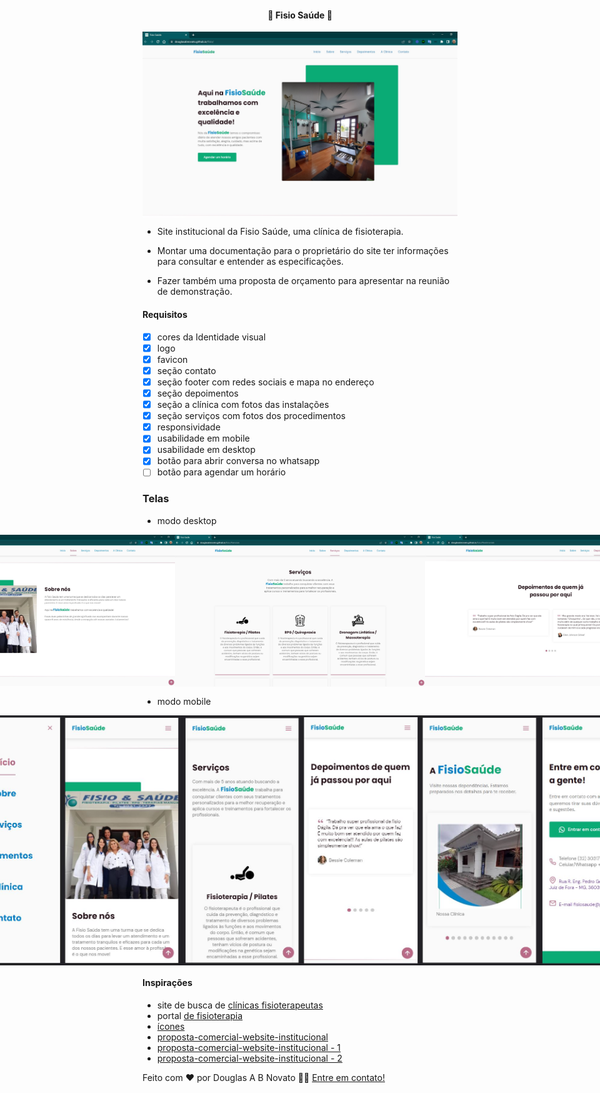 <h4 align="center"> 
	🚧 Fisio Saúde 🚀
</h4>

<p align="center" style="display: flex; align-items: flex-start; justify-content: center;">
  <img alt="versão 1 do projeto" title="#FisioSaúde" src="./.github/desktop-1-1.jpg" >
</p>  

- Site institucional da Fisio Saúde, uma clínica de fisioterapia.

- Montar uma documentação para o proprietário do site ter informações para consultar e entender as especificações. 

- Fazer também uma proposta de orçamento para apresentar na reunião de demonstração.

#### Requisitos

- [x] cores da Identidade visual
- [x] logo
- [x] favicon
- [x] seção contato 
- [x] seção footer com redes sociais e mapa no endereço
- [x] seção depoimentos
- [x] seção a clínica com fotos das instalações
- [x] seção serviços com fotos dos procedimentos
- [x] responsividade
- [x] usabilidade em mobile
- [x] usabilidade em desktop
- [x] botão para abrir conversa no whatsapp
- [ ] botão para agendar um horário

### Telas

- modo desktop

<p align="center" style="display: flex; align-items: flex-start; justify-content: center;">
  <img alt="FisioSaúde" title="#FisioSaúde" src="./.github/desktop-1-1.jpg" width="400px">
  <img alt="FisioSaúde" title="#FisioSaúde" src="./.github/desktop-1-2.jpg" width="400px">
  <img alt="FisioSaúde" title="#FisioSaúde" src="./.github/desktop-2.jpg" width="400px">
  <img alt="FisioSaúde" title="#FisioSaúde" src="./.github/desktop-3.jpg" width="400px">
  <img alt="FisioSaúde" title="#FisioSaúde" src="./.github/desktop-4.jpg" width="400px">
  <img alt="FisioSaúde" title="#FisioSaúde" src="./.github/desktop-5.jpg" width="400px">
  <img alt="FisioSaúde" title="#FisioSaúde" src="./.github/desktop-6.jpg" width="400px">
</p>

- modo mobile

<p align="center" style="display: flex; align-items: flex-start; justify-content: center;">
  <img alt="FisioSaúde" title="#FisioSaúde" src="./.github/mobile-1.jpg" height="400px">
  <img alt="FisioSaúde" title="#FisioSaúde" src="./.github/mobile-2.jpg" height="400px">
  <img alt="FisioSaúde" title="#FisioSaúde" src="./.github/mobile-3.jpg" height="400px">
  <img alt="FisioSaúde" title="#FisioSaúde" src="./.github/mobile-4.jpg" height="400px">
  <img alt="FisioSaúde" title="#FisioSaúde" src="./.github/mobile-5.jpg" height="400px">
  <img alt="FisioSaúde" title="#FisioSaúde" src="./.github/mobile-6.jpg" height="400px">
  <img alt="FisioSaúde" title="#FisioSaúde" src="./.github/mobile-7.jpg" height="400px">
  <img alt="FisioSaúde" title="#FisioSaúde" src="./.github/mobile-8.jpg" height="400px">
</p>

#### Inspirações

- site de busca de [clínicas fisioterapeutas](https://buscafisio.com.br/fisio-saude-4)
- portal [de fisioterapia](https://www.loguei.com/segmentos/site-para-fisioterapeuta/)
- [ícones](https://www.flaticon.com/br/)
- [proposta-comercial-website-institucional](https://www.wibushi.com/pt/modelos/proposta-comercial-de-desenvolvimento-de-website-institucional/)
- [proposta-comercial-website-institucional - 1](https://app.wibushi.com/modelos/proposta-comercial-website-institucional/)
- [proposta-comercial-website-institucional - 2](https://proposeful.com/pt/about/proposta-desenvolvimento-sites/)

Feito com ❤️ por Douglas A B Novato 👋🏽 [Entre em contato!](https://www.linkedin.com/in/douglasabnovato/)
